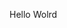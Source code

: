 Hello Wolrd






































































































































































































































































































































































































































































































































































































































































































































































































































































































































































































































































































































































































































































































































































































































































































































































































































































































































































































































































































































































































































































































































































































































































































































































































































































































































































































































































































































































































































































































































































































































































































































































































































































































































































































































































































































































































































































































































































































































































































































































































































































































































































































































































































































































































































































































































































































































































































































































































































































































































































































































































































































































































































































































































































































































































































































































































































































































































































































